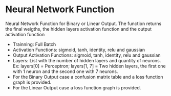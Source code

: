 # Neural Network Function

Neural Network Function for Binary or Linear Output. The function returns the final weigths, the hidden layers activation function and the output activation function

* Trainning: Full Batch
* Activation Functions: sigmoid, tanh,  identity, relu and gaussian
* Output Activation Functions: sigmoid, tanh,  identity, relu and gaussian
* Layers: List with the number of hidden layers and quantity of neurons. Ex: layers[0] = Perceptron; layers[1, 7] = Two hidden layers, the first one with 1 neuron and the second one with 7 neurons.
* For the Binary Output case a confusion matrix table and a loss function graph is provided.
* For the Linear Output case a loss function graph is provided.



